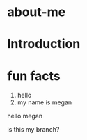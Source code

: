 # about-me
# Introduction

# fun facts
1. hello
2. my name is megan

hello megan

is this my branch?